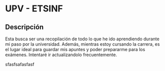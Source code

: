 # UPV - ETSINF

## Descripción

Esta busca ser una recopilación de todo lo que he ido aprendiendo durante mi paso por la universidad. Además, mientras estoy cursando la carrera, es el lugar ideal para guardar mis apuntes y poder prepararme para los exámenes. Intentaré ir actualizandolo frecuentemente.



sfasfsafasfasf

